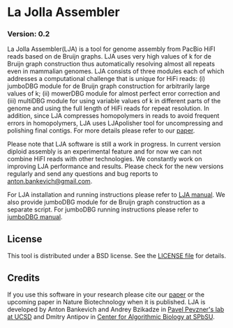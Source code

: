 La Jolla Assembler
==============

### Version: 0.2

La Jolla Assembler(LJA) is a tool for genome assembly from PacBio HiFI reads based on de Bruijn graphs.
LJA uses very high values of k for de Bruijn graph construction thus automatically resolving almost all repeats even in mammalian genomes.
LJA consists of three modules each of which addresses a computational challenge that is unique for HiFi reads:
(i) jumboDBG module for de Bruijn graph construction for arbitrarily large values of k;
(ii) mowerDBG module for almost perfect error correction and
(iii) multiDBG module for using variable values of k in different parts of the genome and using the full length of HiFi reads for repeat resolution.
In addition, since LJA compresses homopolymers in reads to avoid frequent errors in homopolymers, LJA uses LJApolisher tool for uncompressing and polishing final contigs.
For more details please refer to our [paper](https://www.biorxiv.org/content/10.1101/2020.12.10.420448).

Please note that LJA software is still a work in progress.
In current version diploid assembly is an experimental feature and for now we can not combine HiFI reads with other technologies.
We constantly work on improving LJA performance and results.
Please check for the new versions regularly and send any questions and bug reports to [anton.bankevich@gmail.com](mailto:anton.bankevich@gmail.com).  


For LJA installation and running instructions please refer to [LJA manual](docs/lja_manual.md).
We also provide jumboDBG module for de Bruijn graph construction as a separate script.
For jumboDBG running instructions please refer to [jumboDBG manual](docs/jumbodbg_manual.md).

License
-------

This tool is distributed under a BSD license. See the [LICENSE file](LICENSE) for details.


Credits
-------
If you use this software in your research please cite our [paper](https://www.biorxiv.org/content/10.1101/2020.12.10.420448) or the upcoming paper in Nature Biotechnology when it is published.
LJA is developed by Anton Bankevich and Andrey Bzikadze in [Pavel Pevzner's lab at UCSD](http://cseweb.ucsd.edu/~ppevzner/)
and Dmitry Antipov in [Center for Algorithmic Biology at SPbSU](https://cab.spbu.ru/).
